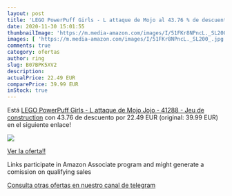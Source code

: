 ```yaml
---
layout: post
title: 'LEGO PowerPuff Girls - L attaque de Mojo al 43.76 % de descuento'
date: 2020-11-30 15:01:55
thumbnailImage: 'https://m.media-amazon.com/images/I/51FKr8NPncL._SL200_.jpg'
images: [ 'https://m.media-amazon.com/images/I/51FKr8NPncL._SL200_.jpg' ]
comments: true
category: ofertas
author: ring
slug: B07BPK5XV2
description:
actualPrice: 22.49 EUR
comparePrice: 39.99 EUR
inStock: true
---
```


Está [LEGO PowerPuff Girls - L attaque de Mojo Jojo -  41288 - Jeu de construction](https://www.amazon.fr/dp/B07BPK5XV2/?tag=tolees0d-21) con 43.76 de descuento por 22.49 EUR (original: 39.99 EUR) en el siguiente enlace!

[![](https://m.media-amazon.com/images/I/51FKr8NPncL._SL200_.jpg)](https://www.amazon.fr/dp/B07BPK5XV2/?tag=tolees0d-21)

[Ver la oferta!!](https://www.amazon.fr/dp/B07BPK5XV2/?tag=tolees0d-21)

Links participate in Amazon Associate program and might generate a comission on qualifying sales

[Consulta otras ofertas en nuestro canal de telegram](https://t.me/s/ofertas25)
